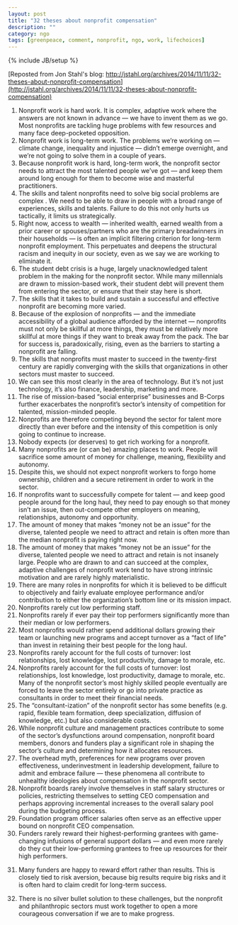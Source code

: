 ```yaml
---
layout: post
title: "32 theses about nonprofit compensation"
description: ""
category: ngo
tags: [greenpeace, comment, nonprofit, ngo, work, lifechoices]
---
```

{% include JB/setup %}

[Reposted from Jon Stahl's blog: http://jstahl.org/archives/2014/11/11/32-theses-about-nonprofit-compensation](http://jstahl.org/archives/2014/11/11/32-theses-about-nonprofit-compensation)

<ol>

<li> Nonprofit work is hard work. It is complex, adaptive work where the answers are not known in advance — we have to invent them as we go. Most nonprofits are tackling huge problems with few resources and many face deep-pocketed opposition.
</li>

<li>
Nonprofit work is long-term work. The problems we’re working on — climate change, inequality and injustice — didn’t emerge overnight, and we’re not going to solve them in a couple of years.
</li>

<li>Because nonprofit work is hard, long-term work, the nonprofit sector needs to attract the most talented people we’ve got — and keep them around long enough for them to become wise and masterful practitioners.
</li>

<li>
The skills and talent nonprofits need to solve big social problems are complex . We need to be able to draw in people with a broad range of experiences, skills and talents. Failure to do this not only hurts us tactically, it limits us strategically.
</li>

<li>
Right now, access to wealth — inherited wealth, earned wealth from a prior career or spouses/partners who are the primary breadwinners in their households — is often an implicit filtering criterion for long-term nonprofit employment. This perpetuates and deepens the structural racism and inequity in our society, even as we say we are working to eliminate it.
</li>

<li>
The student debt crisis is a huge, largely unacknowledged talent problem in the making for the nonprofit sector. While many millennials are drawn to mission-based work, their student debt will prevent them from entering the sector, or ensure that their stay here is short.
</li>

<li>
The skills that it takes to build and sustain a successful and effective nonprofit are becoming more varied.
</li>

<li>
Because of the explosion of nonprofits — and the immediate accessibility of a global audience afforded by the internet — nonprofits must not only be skillful at more things, they must be relatively more skillful at more things if they want to break away from the pack. The bar for success is, paradoxically, rising, even as the barriers to starting a nonprofit are falling.
</li>

<li>
The skills that nonprofits must master to succeed in the twenty-first century are rapidly converging with the skills that organizations in other sectors must master to succeed.
</li>

<li>
We can see this most clearly in the area of technology. But it’s not just technology, it’s also finance, leadership, marketing and more.
</li>

<li>
The rise of mission-based “social enterprise” businesses and B-Corps further exacerbates the nonprofit’s sector’s intensity of competition for talented, mission-minded people.
</li>

<li>
Nonprofits are therefore competing beyond the sector for talent more directly than ever before and the intensity of this competition is only going to continue to increase.
</li>

<li>
Nobody expects (or deserves) to get rich working for a nonprofit.
</li>

<li>
Many nonprofits are (or can be) amazing places to work. People will sacrifice some amount of money for challenge, meaning, flexibility and autonomy.
</li>

<li>
Despite this, we should not expect nonprofit workers to forgo home ownership, children and a secure retirement in order to work in the sector.
</li>

<li>
If nonprofits want to successfully compete for talent — and keep good people around for the long haul, they need to pay enough so that money isn’t an issue, then out-compete other employers on meaning, relationships, autonomy and opportunity.
</li>

<li>
The amount of money that makes “money not be an issue” for the diverse, talented people we need to attract and retain is often more than the median nonprofit is paying right now.
</li>

<li>
The amount of money that makes “money not be an issue” for the diverse, talented people we need to attract and retain is not insanely large. People who are drawn to and can succeed at the complex, adaptive challenges of nonprofit work tend to have strong intrinsic motivation and are rarely highly materialistic.
</li>

<li>
There are many roles in nonprofits for which it is believed to be difficult to objectively and fairly evaluate employee performance and/or contribution to either the organization’s bottom line or its mission impact.
</li>

<li>
Nonprofits rarely cut low performing staff.
</li>

<li>
Nonprofits rarely if ever pay their top performers significantly more than their median or low performers.
</li>

<li>
Most nonprofits would rather spend additional dollars growing their team or launching new programs and accept turnover as a “fact of  life” than invest in retaining their best people for the long haul.
</li>

<li>
Nonprofits rarely account for the full costs of turnover: lost relationships, lost knowledge, lost productivity, damage to morale, etc.
</li>

<li>
Nonprofits rarely account for the full costs of turnover: lost relationships, lost knowledge, lost productivity, damage to morale, etc.
Many of the nonprofit sector’s most highly skilled people eventually are forced to leave the sector entirely or go into private practice as consultants in order to meet their financial needs.
</li>

<li>
The “consultant-ization” of the nonprofit sector has some benefits (e.g. rapid, flexible team formation, deep specialization, diffusion of knowledge, etc.) but also considerable costs.
</li>

<li>
While nonprofit culture and management practices contribute to some of the sector’s dysfunctions around compensation, nonprofit board members, donors and funders play a significant role in shaping the sector’s culture and determining how it allocates resources.
</li>

<li>
The overhead myth, preferences for new programs over proven effectiveness, underinvestment in leadership development, failure to admit and embrace failure — these phenomena all contribute to unhealthy ideologies about compensation in the nonprofit sector.
</li>

<li>
Nonprofit boards rarely involve themselves in staff salary structures or policies, restricting themselves to setting CEO compensation and perhaps approving incremental increases to the overall salary pool during the budgeting process.
</li>

<li>
Foundation program officer salaries often serve as an effective upper bound on nonprofit CEO compensation.
</li>

<li>
Funders rarely reward their highest-performing grantees with game-changing infusions of general support dollars — and even more rarely do they cut their low-performing grantees to free up resources for their high performers.
</li>
<li>

Many funders are happy to reward effort rather than results. This is closely tied to risk aversion, because big results require big risks and it is often hard to claim credit for long-term success.
</li>

<li>
There is no silver bullet solution to these challenges, but the nonprofit and philanthropic sectors must work together to open a more courageous conversation if we are to make progress.
</li>

</ol>

